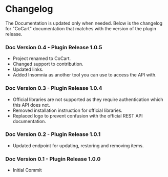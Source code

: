 # Changelog #

The Documentation is updated only when needed. Below is the changelog for "CoCart" documentation that matches with the version of the plugin release.

### Doc Version 0.4 - Plugin Release 1.0.5 ###
* Project renamed to CoCart.
* Changed support to contribution.
* Updated links.
* Added Insomnia as another tool you can use to access the API with.

### Doc Version 0.3 - Plugin Release 1.0.4 ###
* Official libraries are not supported as they require authentication which this API does not.
* Removed installation instruction for official libraries.
* Replaced logo to prevent confusion with the official REST API documentation.

### Doc Version 0.2 - Plugin Release 1.0.1 ###
* Updated endpoint for updating, restoring and removing items.

### Doc Version 0.1 - Plugin Release 1.0.0 ###
* Initial Commit
